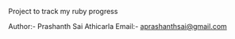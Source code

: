 Project to track my ruby progress

Author:- Prashanth Sai Athicarla
Email:- aprashanthsai@gmail.com
